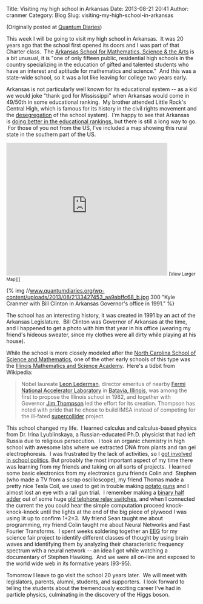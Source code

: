 Title: Visiting my high school in Arkansas
Date: 2013-08-21 20:41
Author: cranmer
Category: Blog
Slug: visiting-my-high-school-in-arkansas

(Originally posted at [Quantum Diaries][])

This week I will be going to visit my high school in Arkansas.  It was
20 years ago that the school first opened its doors and I was part of
that Charter class.  The [Arkansas School for Mathematics, Science & the
Arts][] is a bit unusual, it is "one of only fifteen public, residential
high schools in the country specializing in the education of gifted and
talented students who have an interest and aptitude for mathematics
and science."  And this was a state-wide school, so it was a lot like
leaving for college two years early.

Arkansas is not particularly well known for its educational system -- as
a kid we would joke "thank god for Mississippi" when Arkansas would come
in 49/50th in some educational ranking.  My brother attended Little
Rock's Central High, which is famous for its history in the civil rights
movement and the [desegregation][] of the school system).  I'm happy to
see that Arkansas is [doing better in the educational rankings][], but
there is still a long way to go.  For those of you not from the US, I've
included a map showing this rural state in the southern part of the US.

<iframe src="https://www.google.com/maps?sll=34.49240086355438,-93.0573922516262&amp;sspn=0.24536292995578443,0.41929959351837387&amp;t=m&amp;q=Arkansas+School+for+Mathematics+&amp;dg=opt&amp;ie=UTF8&amp;hq=Arkansas+School+for+Mathematics&amp;hnear=&amp;ll=34.517915,-93.058193&amp;spn=32.34113,52.514503&amp;output=embed" height="350" width="425" frameborder="0" marginwidth="0" marginheight="0" scrolling="no"></iframe>  
<small>[View Larger Map][]</small>


{% img //www.quantumdiaries.org/wp-content/uploads/2013/08/2133427453_aa9abffc68_b.jpg 300  "Kyle Cranmer with Bill Clinton in Arkansas Governor's office in 1991." %}

The school has an interesting history, it was created in 1991 by an act
of the Arkansas Legislature.  Bill Clinton was Governor of Arkansas at
the time, and I happened to get a photo with him that year in his office
(wearing my friend's hideous sweater, since my clothes were all dirty
while playing at his house).

While the school is more closely modeled after the [North Carolina
School of Science and Mathematics][], one of the other early schools of
this type was the [Illinois Mathematics and Science Academy][].  Here's
a tidbit from Wikipedia:

> Nobel laureate [Leon Lederman][], director emeritus of nearby [Fermi
> National Accelerator Laboratory][] in [Batavia, Illinois][], was among
> the first to propose the Illinois school in 1982, and together with
> Governor [Jim Thompson][] led the effort for its creation. Thompson
> has noted with pride that he chose to build IMSA instead of competing
> for the ill-fated [supercollider][] project.

This school changed my life.  I learned calculus and calculus-based
physics from Dr. Irina Lyublinskaya, a Russian-educated Ph.D. physicist
that had left Russia due to religious persecution.  I took an organic
chemistry in high school with awesome labs where we extracted DNA from
plants and ran gel electrophoresis.  I was frustrated by the lack of
activities, so I [got involved in school politics][]. But probably the
most important aspect of my time there was learning from my friends and
taking on all sorts of projects.  I learned some basic electronics from
my electronics guru friends Colin and  Stephen (who made a TV from a
scrap oscilloscope), my friend Thomas made a pretty nice Tesla Coil, we
used to get in trouble making [potato guns][] and I almost lost an eye
with a rail gun trial.  I remember making a [binary half adder][] out of
some huge [old telphone relay switches][], and when I connected the
current the you could hear the simple computation proceed
knock-knock-knock until the lights at the end of the big piece of
plywood I was using lit up to confirm 1+2=3.  My friend Sean taught me
about programming, my friend Colin taught me about Neural Networks and
Fast Fourier Transforms.  I spent weeks soldering together
an [EEG][] for my science fair project to identify different classes of
thought by using brain waves and identifying them by analyzing their
characteristic frequency spectrum with a neural network -- an idea I got
while watching a documentary of Stephen Hawking.  And we were all
on-line and exposed to the world wide web in its formative years
(93-95).

Tomorrow I leave to go visit the school 20 years later.  We will meet
with legislators, parents, alumni, students, and supporters.  I look
forward to telling the students about the tremendously exciting career
I've had in particle physics, culminating in the discovery of the Higgs
boson.

  [Quantum Diaries]: http://www.quantumdiaries.org/author/kyle-cranmer/
  [Arkansas School for Mathematics, Science & the Arts]: http://asmsa.org/about
  [desegregation]: http://en.wikipedia.org/wiki/Little_Rock_Nine
  [doing better in the educational rankings]: http://www.edweek.org/ew/articles/2013/01/10/16sos.h32.html?tkn=RLRF%2B4mUV1fjxGZAPk7Od%2FfW1p2K2SFHTAx9&cmp=clp-edweek&intc=EW-QC13-EWH
  [View Larger Map]: https://www.google.com/maps?sll=34.49240086355438,-93.0573922516262&sspn=0.24536292995578443,0.41929959351837387&t=m&q=Arkansas+School+for+Mathematics+&dg=opt&ie=UTF8&hq=Arkansas+School+for+Mathematics&hnear=&ll=34.517915,-93.058193&spn=32.34113,52.514503&source=embed
  [North Carolina School of Science and Mathematics]: %20http://en.wikipedia.org/wiki/North_Carolina_School_of_Science_and_Mathematics
  [Illinois Mathematics and Science Academy]: http://en.wikipedia.org/wiki/Illinois_Mathematics_and_Science_Academy#History
  [Leon Lederman]: http://en.wikipedia.org/wiki/Leon_M._Lederman
    "Leon M. Lederman"
  [Fermi National Accelerator Laboratory]: http://en.wikipedia.org/wiki/Fermilab
    "Fermilab"
  [Batavia, Illinois]: http://en.wikipedia.org/wiki/Batavia,_Illinois
    "Batavia, Illinois"
  [Jim Thompson]: http://en.wikipedia.org/wiki/James_R._Thompson
    "James R. Thompson"
  [supercollider]: http://en.wikipedia.org/wiki/Superconducting_Super_Collider
    "Superconducting Super Collider"
  [got involved in school politics]: http://www.flickr.com/photos/hoonynoo/2174018822/
  [potato guns]: http://www.youtube.com/watch?v=-BGkUBmN9GU
  [binary half adder]: http://en.wikipedia.org/wiki/Adder_(electronics)
  [old telphone relay switches]: http://en.wikipedia.org/wiki/Relay
  [EEG]: http://en.wikipedia.org/wiki/Electroencephalography
